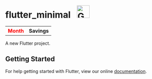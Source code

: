 
<h1>
flutter_minimal
&nbsp;
<a href="https://play.google.com/store/apps/details?id=friday.flutterminimal&amp;pcampaignid=MKT-Other-global-all-co-prtnr-py-PartBadge-Mar2515-1" rel="nofollow"><img height="40px" alt="Get it on Google Play" src="https://www.airfrov.com/blog/wp-content/uploads/2018/08/google-play-badge-logo-png-transparent.png" data-canonical-src="https://play.google.com/intl/en_us/badges/images/generic/en_badge_web_generic.png" style="max-width:100%;"></a> 
</h1>  


<table >
  <tr >
    <th style="color: red;">Month</th>
    <th>Savings</th>
  </tr>
</table>



A new Flutter project.

## Getting Started

For help getting started with Flutter, view our online
[documentation](https://flutter.io/).
